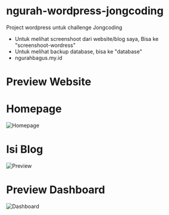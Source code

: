 # ngurah-wordpress-jongcoding
Project wordpress untuk challenge Jongcoding
- Untuk melihat screenshoot dari website/blog saya, Bisa ke "screenshoot-wordress"
- Untuk melihat backup database, bisa ke "database"
- ngurahbagus.my.id
# Preview Website
# Homepage
![Homepage](https://user-images.githubusercontent.com/69294607/95985038-a699b680-0e56-11eb-87fb-b78e8f667a43.png)
# Isi Blog
![Preview](https://user-images.githubusercontent.com/69294607/95985044-a8fc1080-0e56-11eb-8422-9540135a5aeb.png)
# Preview Dashboard
![Dashboard](https://user-images.githubusercontent.com/69294607/95985028-a39ec600-0e56-11eb-92f7-ab8918a82968.png)

